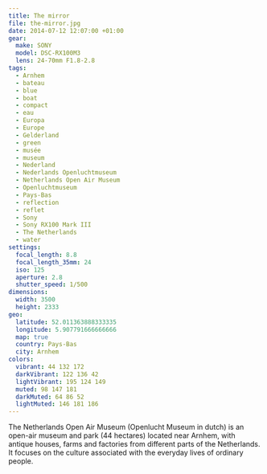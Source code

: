 ```yaml
---
title: The mirror
file: the-mirror.jpg
date: 2014-07-12 12:07:00 +01:00
gear:
  make: SONY
  model: DSC-RX100M3
  lens: 24-70mm F1.8-2.8
tags:
  - Arnhem
  - bateau
  - blue
  - boat
  - compact
  - eau
  - Europa
  - Europe
  - Gelderland
  - green
  - musée
  - museum
  - Nederland
  - Nederlands Openluchtmuseum
  - Netherlands Open Air Museum
  - Openluchtmuseum
  - Pays-Bas
  - reflection
  - reflet
  - Sony
  - Sony RX100 Mark III
  - The Netherlands
  - water
settings:
  focal_length: 8.8
  focal_length_35mm: 24
  iso: 125
  aperture: 2.8
  shutter_speed: 1/500
dimensions:
  width: 3500
  height: 2333
geo:
  latitude: 52.011363888333335
  longitude: 5.907791666666666
  map: true
  country: Pays-Bas
  city: Arnhem
colors:
  vibrant: 44 132 172
  darkVibrant: 122 136 42
  lightVibrant: 195 124 149
  muted: 98 147 181
  darkMuted: 64 86 52
  lightMuted: 146 181 186
---
```


The Netherlands Open Air Museum (Openlucht Museum in dutch) is an open-air museum and park (44 hectares) located near Arnhem, with antique houses, farms and factories from different parts of the Netherlands. It focuses on the culture associated with the everyday lives of ordinary people.
